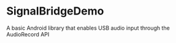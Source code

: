 # SignalBridgeDemo
A basic Android library that enables USB audio input through the AudioRecord API
